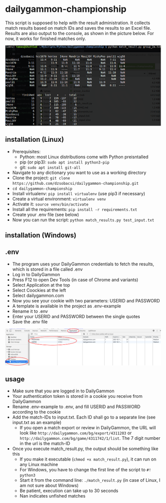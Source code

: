 # dailygammon-championship

This script is supposed to help with the result administration. It collects match results based on match IDs and saves the results to an Excel file. Results are also output to the console, as shown in the picture below. For now, it works for finished matches only. 

![results](pics/group_results.png)

## installation (Linux)
* Prerequisites:
    * Python: most Linux distributions come with Python preisntalled
    * pip (or pip3): `sudo apt install python3-pip`
    * git: `sudo apt install git-all`
* Navigate to any dictionary you want to use as a working directory
* Clone the project: `git clone https://github.com/dzsobacsi/dailygammon-championship.git` 
* `cd dailygammon-championship`
* Install virtualenv: `pip install virtualenv` (use pip3 if necessary)
* Create a virtual environment: `virtualenv venv`
* Activate it: `source venv/bin/activate`
* Install all the requirements: `pip install -r requirements.txt`
* Create your .env file (see below)
* Now you can run the script: `python match_results.py test_input.txt`

## installation (Windows)

## .env
* The program uses your DailyGammon credentials to fetch the results, which is stored in a file called .env
* Log in to DailyGammon
* Press F12 to open Dev Tools (in case of Chrome and variants)
* Select Application at the top
* Select Coockies at the left
* Select dailygammon.com
* Now you see your cookie with two parameters: USERID and PASSWORD
* A template is available in the project as .env-example
* Rename it to .env
* Enter your USERID and PASSWORD between the single quotes
* Save the .env file

![Cookie.png](pics/Cookie.png)

## usage
* Make sure that you are logged in to DailyGammon
* Your authentication token is stored in a cookie you receive from DailyGammon
* Rename .env-example to .env, and fill USERID and PASSWORD according to the cookie 
* Add the match-IDs to input.txt. Each ID shall go to a separate line (see input.txt as an example)
    * If you open a match export or review in DailyGammon, the URL will look like `http://dailygammon.com/bg/export/4311203` or `http://dailygammon.com/bg/game/4311742/1/list`. The 7 digit number in the url is the match-ID
* Once you execute match_result.py, the output should be something like this
    * If you make it executable (`chmod +x match_result.py`), it can run on any Linux machine
    * For Windows, you have to change the first line of the script to `#! python3`
    * Start it from the command line: `./match_result.py` (in case of Linux, I am not sure about Windows)
    * Be patient, execution can take up to 30 seconds
    * Nan indicates unfished matches
    
